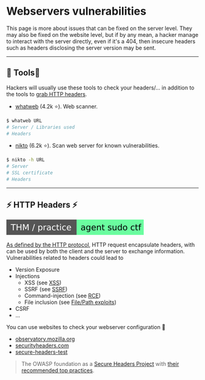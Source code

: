 # Webservers vulnerabilities

This page is more about issues that can be fixed on the server level. They may also be fixed on the website level, but if by any mean, a hacker manage to interact with the server directly, even if it's a 404, then insecure headers such as headers disclosing the server version may be sent.

<hr class="sep-both">

## 🎣 Tools🎣

Hackers will usually use these tools to check your headers/... in addition to the tools to [grab HTTP headers](/cyber/exploitation/services/banner.md#grabbing-http-headers).

<div class="row row-cols-md-2"><div>

* [whatweb](https://github.com/urbanadventurer/WhatWeb) (4.2k ⭐). Web scanner.

```bash
$ whatweb URL
# Server / Libraries used
# Headers
```
</div><div>

* [nikto](https://github.com/sullo/nikto) (6.2k ⭐). Scan web server for known vulnerabilities.

```bash
$ nikto -h URL
# Server
# SSL certificate
# Headers
```
</div></div>

<hr class="sep-both">

## ⚡ HTTP Headers ⚡

[![agentsudoctf](../../../_badges/thm-p/agentsudoctf.svg)](https://tryhackme.com/room/agentsudoctf)

<div class="row row-cols-md-2"><div>

[As defined by the HTTP protocol](/info/networking/protocols/index.md#-http---80-tcp), HTTP request encapsulate headers, with can be used by both the client and the server to exchange information. Vulnerabilities related to headers could lead to

* Version Exposure
* Injections
    * XSS (see [XSS](/cyber/exploitation/web/forms/xss.md))
    * SSRF (see [SSRF](/cyber/exploitation/web/forms/ssrf.md))
    * Command-injection (see [RCE](/cyber/exploitation/web/forms/command_injection.md))
    * File inclusion (see [File/Path exploits](/cyber/exploitation/web/forms/file_path_exploits.md#file-inclusion))
* CSRF
* ...
</div><div>

You can use websites to check your webserver configuration 🚀

* [observatory.mozilla.org](https://observatory.mozilla.org/)
* [securityheaders.com](https://securityheaders.com/)
* [secure-headers-test](https://geekflare.com/tools/secure-headers-test)

> The OWASP foundation as a [Secure Headers Project](https://owasp.org/www-project-secure-headers/) with [their recommended top practices](https://owasp.org/www-project-secure-headers/#div-bestpractices).
</div></div>